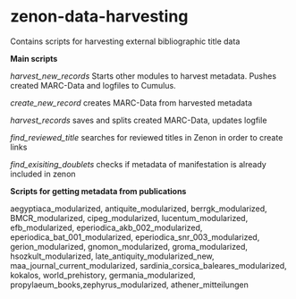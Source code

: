 # zenon-data-harvesting
Contains scripts for harvesting external bibliographic title data

**Main scripts**

_harvest_new_records_
Starts other modules to harvest metadata. Pushes created MARC-Data and logfiles to 
Cumulus.

_create_new_record_ creates MARC-Data from harvested metadata

_harvest_records_ saves and splits created MARC-Data, updates logfile

_find_reviewed_title_ searches for reviewed titles in Zenon in order to create links

_find_exisiting_doublets_ checks if metadata of manifestation is already included in zenon

**Scripts for getting metadata from publications**

aegyptiaca_modularized, antiquite_modularized, berrgk_modularized, BMCR_modularized,
cipeg_modularized, lucentum_modularized, efb_modularized, eperiodica_akb_002_modularized, eperiodica_bat_001_modularized, eperiodica_snr_003_modularized,
gerion_modularized, gnomon_modularized, groma_modularized,
hsozkult_modularized, late_antiquity_modularized_new, maa_journal_current_modularized,
sardinia_corsica_baleares_modularized, kokalos, world_prehistory,
germania_modularized, propylaeum_books,zephyrus_modularized,
athener_mitteilungen